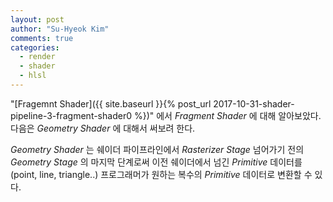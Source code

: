 ```yaml
---
layout: post
author: "Su-Hyeok Kim"
comments: true
categories:
  - render
  - shader
  - hlsl
---
```


"[Fragemnt Shader]({{ site.baseurl }}{% post_url 2017-10-31-shader-pipeline-3-fragment-shader0 %})" 에서 _Fragment Shader_ 에 대해 알아보았다. 다음은 _Geometry Shader_ 에 대해서 써보려 한다.

_Geometry Shader_ 는 쉐이더 파이프라인에서 _Rasterizer Stage_ 넘어가기 전의 _Geometry Stage_ 의 마지막 단계로써 이전 쉐이더에서 넘긴  _Primitive_ 데이터를(point, line, triangle..) 프로그래머가 원하는 복수의 _Primitive_ 데이터로 변환할 수 있다.
